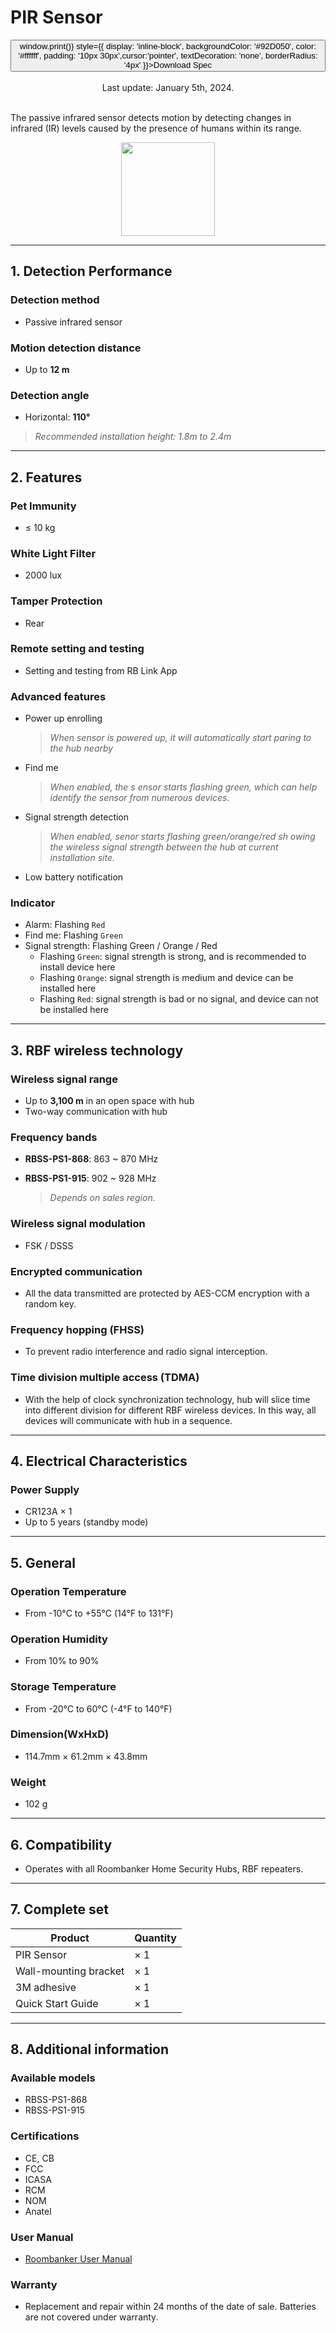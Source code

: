 ﻿# PIR Sensor

<div style={{textAlign: 'center'}}>
<button onClick={() => window.print()} style={{ display: 'inline-block', backgroundColor: '#92D050', color: '#ffffff', padding: '10px 30px',cursor:'pointer', textDecoration: 'none', borderRadius: '4px' }}>Download Spec</button>
</div>
<br />

<center>
    Last update: January 5th, 2024.
</center>

<br />

The passive infrared sensor detects motion by detecting changes in infrared (IR) levels caused by the presence of humans within its range.

<div align="center">
  <img src="https://dusunprj.oss-us-west-1.aliyuncs.com/roombanker/PIR.png" width="150" />
</div>





------

## 1. Detection Performance

### Detection method

* Passive infrared sensor
### Motion detection distance

* Up to **12 m**

### Detection angle

* Horizontal: **110°**

> *Recommended installation height: 1.8m to 2.4m*

------

## 2. Features
### Pet Immunity

* ≤ 10 kg
### White Light Filter

* 2000 lux
### Tamper Protection

* Rear

### Remote setting and testing

* Setting and testing from RB Link App

### Advanced features

* Power up enrolling  
  
  > *When sensor is powered up, it will automatically start paring to the hub nearby*
* Find me  
  
  > *When enabled, the s ensor starts flashing green, which can help identify the sensor from numerous devices.*
* Signal strength detection  
  
  > *When enabled, senor starts flashing green/orange/red sh owing the wireless signal strength between the hub at current installation site.* 
* Low battery notification

### Indicator

* Alarm: Flashing `Red`
* Find me: Flashing `Green`
* Signal strength: Flashing Green / Orange / Red
  * Flashing `Green`: signal strength is strong, and is recommended to install device here
  * Flashing `Orange`: signal strength is medium and device can be installed here
  * Flashing `Red`: signal strength is bad or no signal, and device can not be installed here


------

## 3. RBF wireless technology

### Wireless signal range

* Up to **3,100 m** in an open space with hub
* Two-way communication with hub

### Frequency bands

* **RBSS-PS1-868**: 863 ~ 870 MHz
* **RBSS-PS1-915**: 902 ~ 928 MHz  
  
  > *Depends on sales region.* 

### Wireless signal modulation

* FSK / DSSS

### Encrypted communication

* All the data transmitted are protected by AES-CCM encryption with a random key.

### Frequency hopping (FHSS)

* To prevent radio interference and radio signal interception.

### Time division multiple access (TDMA)

* With the help of clock synchronization technology, hub will slice time into different division for different RBF wireless devices. In this way, all devices will communicate with hub in a sequence.

------

## 4. Electrical Characteristics

### Power Supply

* CR123A × 1
* Up to 5 years (standby mode)

------

## 5. General

### Operation Temperature

* From -10°С to +55°С (14°F to 131°F)

### Operation Humidity

* From 10% to 90%

### Storage Temperature

* From -20°C to 60°C (-4°F to 140°F)

### Dimension(WxHxD)

* 114.7mm × 61.2mm × 43.8mm

### Weight

* 102 g

------

## 6. Compatibility

* Operates with all Roombanker Home Security Hubs,  RBF repeaters.

------

## 7. Complete set

| Product               | Quantity |
| --------------------- | -------- |
| PIR Sensor            | × 1      |
| Wall-mounting bracket | × 1      |
| 3M adhesive           | × 1      |
| Quick Start Guide     | × 1      |



------

## 8. Additional information

### Available models

* RBSS-PS1-868
* RBSS-PS1-915

### Certifications

* CE, CB
* FCC
* ICASA
* RCM
* NOM
* Anatel



### User Manual

- [Roombanker User Manual](https://wiki.roombanker.com/user-manual)



### Warranty

* Replacement and repair within 24 months of the date of sale. Batteries are not covered under warranty.
